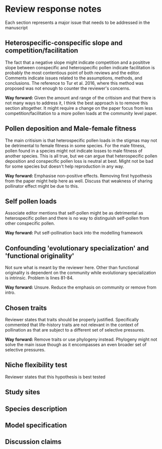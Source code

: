 # Review response notes

Each section represents a major issue that needs to be addressed in the manuscript

## Heterospecific-conspecific slope and competition/facilitation

The fact that a negative slope might indicate competition and a posititve slope between conspecific and heterospecific pollen indicate facilitation is probably the most contentious point of both reviews and the editor. 
Comments indicate issues related to the assumptions, methods, and conclusions. 
The reference to Tur et al. 2016, where this method was proposed was not enough to counter the reviewer's concerns. 

**Way forward:** Given the amount and range of the critisism and that there is not many ways to address it, I think the best approach is to remove this section altogether. It might require a change on the paper focus from less competition/facilitation to a more pollen loads at the community level paper. 

## Pollen deposition and Male-female fitness

The main critisism is that heterospecific pollen loads in the stigmas may not be detrimental to female fitness in some species. For the male fitness, pollen found in a species might not indicate losses to male fitness of another species. 
This is all true, but we can argue that heterospecific pollen deposition and conspecific pollen loss is neutral at best. 
Might not be bad for some species but doesn't help reproduction in any way. 

**Way forward:** Emphasise non-positive effects. Removing first hypothesis from the paper might help here as well. Discuss that weakness of sharing pollinator effect might be due to this. 

## Self pollen loads

Associate editor mentions that self-pollen might be as detrimental as heterospecific pollen and there is no way to distinguish self-pollen from other conspecific pollen. 

**Way forward:** Put self-pollination back into the modelling framework

## Confounding 'evolutionary specialization' and 'functional originality'

Not sure what is meant by the reviewer here. Other than functional originality is dependent on the community while evolutionary specialization is intrinsic. Problem is lines 81-84. 

**Way forward:** Unsure. Reduce the emphasis on community or remove from intro. 

## Chosen traits

Reviewer states that traits should be properly justified. Specifically commented that life-history traits are not relevant in the context of pollination as that are subject to a different set of selective pressures. 

**Way forward:** Remove traits or use phylogeny instead. Phylogeny might not solve the main issue though as it encompasses an even broader set of selective pressures. 

## Niche flexibility test

Reviewer states that this hypothesis is best tested 

## Study sites

## Species description


## Model specification

## Discussion claims

